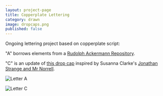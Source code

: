 ```yaml
---
layout: project-page
title: Copperplate Lettering
category: drawn
image: dropcaps.png
published: false
---
```


Ongoing lettering project based on copperplate script: 

"A" borrows elements from a [Rudolph Ackermann Repository](http://archive.org/search.php?query=ackermann%27s%20repository&sort=-publicdate). 

"C" is an update of [this drop cap]({{site.url}}/digital/2014/05/24/lettering-assortment) inspired by Susanna Clarke's [Jonathan Strange and Mr Norrell](http://en.wikipedia.org/wiki/Jonathan_Strange_%26_Mr_Norrell). 

![Letter A]({{site.url}}/images/drawn/A.png)

![Letter C]({{site.url}}/images/drawn/C.png)
